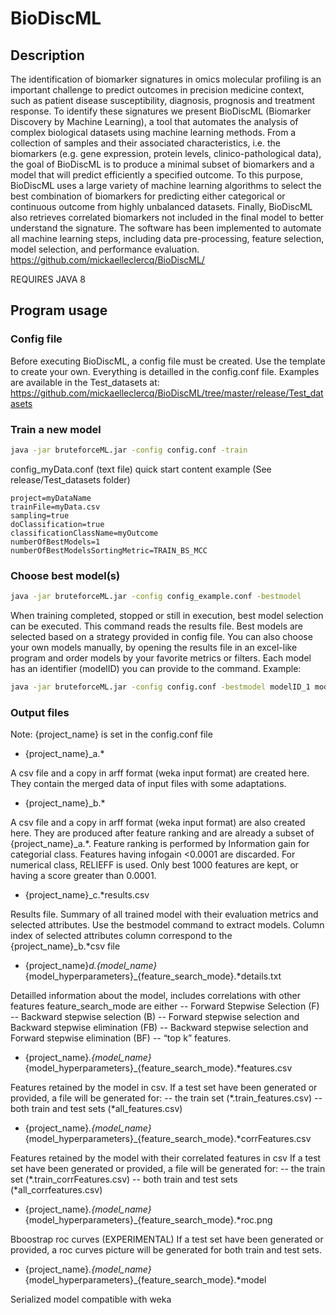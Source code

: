
# BioDiscML

## Description
The identification of biomarker signatures in omics molecular profiling is an 
important challenge to predict outcomes in precision medicine context, such as 
patient disease susceptibility, diagnosis, prognosis and treatment response. To 
identify these signatures we present BioDiscML (Biomarker Discovery by Machine 
Learning), a tool that automates the analysis of complex biological datasets 
using machine learning methods. From a collection of samples and their associated 
characteristics, i.e. the biomarkers (e.g. gene expression, protein levels, 
clinico-pathological data), the goal of BioDiscML is to produce a minimal subset 
of biomarkers and a model that will predict efficiently a specified outcome. To 
this purpose, BioDiscML uses a large variety of machine learning algorithms to 
select the best combination of biomarkers for predicting  either categorical or 
continuous outcome from highly unbalanced datasets. Finally, BioDiscML also 
retrieves correlated biomarkers not included in the final model to better 
understand the signature. The software has been implemented to automate all 
machine learning steps, including data pre-processing, feature selection, model 
selection, and performance evaluation. 
https://github.com/mickaelleclercq/BioDiscML/

REQUIRES JAVA 8

## Program usage
### Config file
Before executing BioDiscML, a config file must be created. Use the template to 
create your own. Everything is detailled in the config.conf file. Examples are 
available in the Test_datasets at: 
https://github.com/mickaelleclercq/BioDiscML/tree/master/release/Test_datasets

### Train a new model
```Bash
java -jar bruteforceML.jar -config config.conf -train
```
config_myData.conf (text file) quick start content example (See release/Test_datasets folder)
```
project=myDataName
trainFile=myData.csv
sampling=true
doClassification=true
classificationClassName=myOutcome
numberOfBestModels=1
numberOfBestModelsSortingMetric=TRAIN_BS_MCC
```


### Choose best model(s)
```Bash
java -jar bruteforceML.jar -config config_example.conf -bestmodel 
```
When training completed, stopped or still in execution, best model 
selection can be executed. This command reads the results file. Best 
models are selected based on a strategy provided in config file. You 
can also choose your own models manually, by opening the results file 
in an excel-like program and order models by your favorite metrics or 
filters. Each model has an identifier (modelID) you can provide to 
the command. Example:
```Bash
java -jar bruteforceML.jar -config config.conf -bestmodel modelID_1 modelID_2
```
### Output files
Note: {project_name} is set in the config.conf file

- {project_name}_a.*  

A csv file and a copy in arff format (weka input format) are created here. 
They contain the merged data of input files with some adaptations.

- {project_name}_b.*

A csv file and a copy in arff format (weka input format) are also created here. 
They are produced after feature ranking and are already a subset of 
{project_name}_a.*. Feature ranking is performed by Information gain 
for categorial class. Features having infogain <0.0001 are discarded.
For numerical class, RELIEFF is used. Only best 1000 features are kept, 
or having a score greater than 0.0001.

- {project_name}_c.*results.csv

Results file. Summary of all trained model with their evaluation metrics 
and selected attributes. Use the bestmodel command to extract models.
Column index of selected attributes column correspond to the 
{project_name}_b.*csv file    

- {project_name}_d.{model_name}_{model_hyperparameters}_{feature_search_mode}.*details.txt

Detailled information about the model, includes correlations with other features
feature_search_mode are either 
-- Forward Stepwise Selection (F)
-- Backward stepwise selection (B)
-- Forward stepwise selection and Backward stepwise elimination (FB)
-- Backward stepwise selection and Forward stepwise elimination (BF)
-- “top k” features.

- {project_name}_.{model_name}_{model_hyperparameters}_{feature_search_mode}.*features.csv

Features retained by the model in csv.
If a test set have been generated or provided, a file will be generated for:
-- the train set (*.train_features.csv)
-- both train and test sets (*all_features.csv)

- {project_name}_.{model_name}_{model_hyperparameters}_{feature_search_mode}.*corrFeatures.csv

Features retained by the model with their correlated features in csv
If a test set have been generated or provided, a file will be generated for:
-- the train set (*.train_corrFeatures.csv)
-- both train and test sets (*all_corrfeatures.csv)

- {project_name}_.{model_name}_{model_hyperparameters}_{feature_search_mode}.*roc.png

Bboostrap roc curves (EXPERIMENTAL)
If a test set have been generated or provided, a roc curves picture will be generated
for both train and test sets.

- {project_name}_.{model_name}_{model_hyperparameters}_{feature_search_mode}.*model

Serialized model compatible with weka


